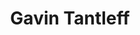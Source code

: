 ---
title: Gavin Tantleff
username: gtant
picture: assets/img/authors/gtant.jpg
bio: Hi! I'm currently a senior at BPI and a member of Poly.Tech. Thanks for checking in!
---